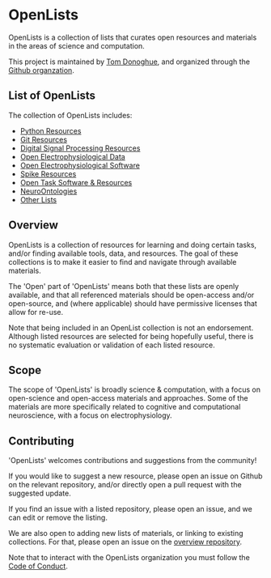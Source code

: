# OpenLists

OpenLists is a collection of lists that curates open resources and materials in the areas of science and computation.

This project is maintained by 
[Tom Donoghue](https://tomdonoghue.github.io/), 
and organized through the 
[Github organzation](https://github.com/openlists/).

## List of OpenLists

The collection of OpenLists includes:

- [Python Resources](https://github.com/openlists/PythonResources)
- [Git Resources](https://github.com/openlists/GitResources)
- [Digital Signal Processing Resources](https://github.com/openlists/DSPResources)
- [Open Electrophysiological Data](https://github.com/openlists/ElectrophysiologyData)
- [Open Electrophysiological Software](https://github.com/openlists/ElectrophysiologySoftware)
- [Spike Resources](https://github.com/openlists/SpikeResources/)
- [Open Task Software & Resources](https://github.com/openlists/OpenTasks)
- [NeuroOntologies](https://github.com/openlists/NeuroOntologies)
- [Other Lists](https://github.com/openlists/OtherLists)

## Overview

OpenLists is a collection of resources for learning and doing certain tasks, and/or finding available tools, data, and resources. The goal of these collections is to make it easier to find and navigate through available materials. 

The 'Open' part of 'OpenLists' means both that these lists are openly available, and that all referenced materials should be open-access and/or open-source, and (where applicable) should have permissive licenses that allow for re-use.

Note that being included in an OpenList collection is not an endorsement. Although listed resources are selected for being hopefully useful, there is no systematic evaluation or validation of each listed resource.

## Scope

The scope of 'OpenLists' is broadly science & computation, with a focus on open-science and open-access materials and approaches. Some of the materials are more specifically related to cognitive and computational neuroscience, with a focus on electrophysiology. 

## Contributing

'OpenLists' welcomes contributions and suggestions from the community!

If you would like to suggest a new resource, please open an issue on Github on the relevant repository, and/or directly open a pull request with the suggested update. 

If you find an issue with a listed repository, please open an issue, and we can edit or remove the listing. 

We are also open to adding new lists of materials, or linking to existing collections. For that, please open an issue on the
[overview repository](https://github.com/openlists/Overview).

Note that to interact with the OpenLists organization you must follow the [Code of Conduct](https://github.com/openlists/Overview/blob/main/CODE_OF_CONDUCT.md).
